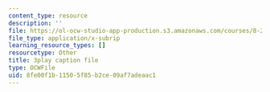```yaml
---
content_type: resource
description: ''
file: https://ol-ocw-studio-app-production.s3.amazonaws.com/courses/8-286-the-early-universe-fall-2013/8fe00f1b11505f85b2ce09af7adeaac1_OtJFD9HNnoc.vtt
file_type: application/x-subrip
learning_resource_types: []
resourcetype: Other
title: 3play caption file
type: OCWFile
uid: 8fe00f1b-1150-5f85-b2ce-09af7adeaac1
---
```

